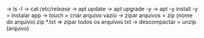 -> ls -l
-> cat /etc/*release*
-> apt update
-> apt upgrade -y
-> apt -y install -y = instalar app
-> touch = criar arquivo vazio
-> zipar arquivos = zip (nome do arquivo).zip *.txt => zipar todos os arquivos txt
-> descompactar = unzip (arquivo)